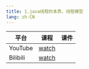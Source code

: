 ```yaml
---
title: 1.java线程的本质、线程模型
lang: zh-CN
---
```


| 平台       | 课程        | 课件                              |
|----------|-----------|---------------------------------|
| YouTube  | [watch]() |  |
| Bilibili | [watch]() |  |

